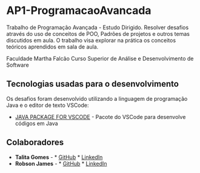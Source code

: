 # AP1-ProgramacaoAvancada

Trabalho de Programação Avançada - Estudo Dirigido. Resolver desafios através do uso de conceitos de POO, Padrões de projetos e outros temas discutidos em aula. O trabalho visa explorar na prática os conceitos teóricos aprendidos em sala de aula.

Faculdade Martha Falcão
Curso Superior de Análise e Desenvolvimento de Software

##  Tecnologias usadas para o desenvolvimento

Os desafios foram desenvolvido utilizando a linguagem de programação Java e o editor de texto VSCode:

* [JAVA PACKAGE FOR VSCODE](https://code.visualstudio.com/docs/languages/java) - Pacote do VSCode para desenvolve códigos em Java


## Colaboradores

* **Talita Gomes** - * [GitHub](https://github.com/talitagomess) * [LinkedIn](https://github.com/James-1997)
* **Robson James** - * [GitHub](https://github.com/James-1997) * [LinkedIn](https://www.linkedin.com/in/talita-gomes-24078a172/)
